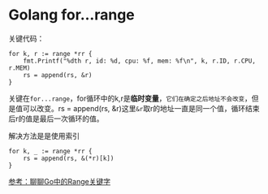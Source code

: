 # Golang for...range
关键代码：
```
for k, r := range *rr {
    fmt.Printf("%dth r, id: %d, cpu: %f, mem: %f\n", k, r.ID, r.CPU, r.MEM)
    rs = append(rs, &r)
}
```


关键在`for...range`，for循环中的k,r是**临时变量**，`它们在确定之后地址不会改变`，但是值可以改变。rs = append(rs, &r)这里`&r`取r的地址一直是同一个值，循环结束后r的值是最后一次循环的值。

解决方法是是使用索引
```
for k, _ := range *rr {
    rs = append(rs, &(*r)[k])
}
```

[参考：聊聊Go中的Range关键字](https://xiaozhou.net/something-about-range-of-go-2016-04-10.html)